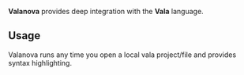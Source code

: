 <!--
👋 Hello! As Nova users browse the extensions library, a good README can help them understand what your extension does, how it works, and what setup or configuration it may require.

Not every extension will need every item described below. Use your best judgement when deciding which parts to keep to provide the best experience for your new users.

💡 Quick Tip! As you edit this README template, you can preview your changes by selecting **Extensions → Activate Project as Extension**, opening the Extension Library, and selecting "Valanova" in the sidebar.

Let's get started!
-->

<!--
🎈 Include a brief description of the features your extension provides. For example:
-->

**Valanova** provides deep integration with the **Vala** language.

<!--
🎈 It can also be helpful to include a screenshot or GIF showing your extension in action:
-->

<!-- ## Requirements -->

<!--
🎈 If your extension depends on external processes or tools that users will need to have, it's helpful to list those and provide links to their installers:
-->

<!--
✨ Providing tips, tricks, or other guides for installing or configuring external dependencies can go a long way toward helping your users have a good setup experience:
-->
## Usage

<!--
🎈 If your extension provides features that are invoked manually, consider describing those options for users:
-->

<!--
🎈 Alternatively, if your extension runs automatically (as in the case of a validator), consider showing users what they can expect to see:
-->

Valanova runs any time you open a local vala project/file and provides syntax highlighting.



<!--
👋 That's it! Happy developing!

P.S. If you'd like, you can remove these comments before submitting your extension 😉
-->
